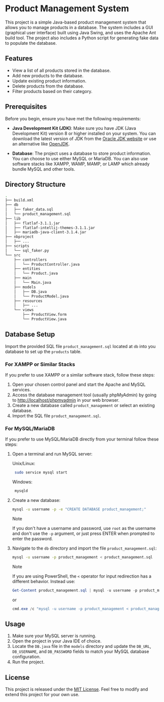 # Product Management System

This project is a simple Java-based product management system that allows you to manage products in a database. The system includes a GUI (graphical user interface) built using Java Swing, and uses the Apache Ant build tool. The project also includes a Python script for generating fake data to populate the database.

## Features

- View a list of all products stored in the database.
- Add new products to the database.
- Update existing product information.
- Delete products from the database.
- Filter products based on their category.

## Prerequisites

Before you begin, ensure you have met the following requirements:

- **Java Development Kit (JDK)**: Make sure you have JDK (Java Development Kit) version 8 or higher installed on your system. You can download the latest version of JDK from the [Oracle JDK website](https://www.oracle.com/java/technologies/downloads/) or use an alternative like [OpenJDK](https://adoptopenjdk.net/).

- **Database**: The project uses a database to store product information. You can choose to use either MySQL or MariaDB. You can also use software stacks like XAMPP, WAMP, MAMP, or LAMP which already bundle MySQL and other tools.

## Directory Structure

```bash
.
├── build.xml
├── db
│   ├── faker_data.sql
│   └── product_management.sql
├── lib
│   ├── flatlaf-3.1.1.jar
│   ├── flatlaf-intellij-themes-3.1.1.jar
│   ├── mariadb-java-client-3.1.4.jar
├── nbproject
│   ├── ...
├── scripts
│   └── sql_faker.py
└── src
    ├── controllers
    │   └── ProductController.java
    ├── entities
    │   └── Product.java
    ├── main
    │   └── Main.java
    ├── models
    │   ├── DB.java
    │   └── ProductModel.java
    ├── resources
    │   ├── ...
    └── views
        ├── ProductView.form
        └── ProductView.java
```

## Database Setup

Import the provided SQL file `product_management.sql` located at `db` into you database to set up the `products` table.

### For XAMPP or Similar Stacks

If you prefer to use XAMPP or a similar software stack, follow these steps:

1. Open your chosen control panel and start the Apache and MySQL services.
2. Access the database management tool (usually phpMyAdmin) by going to [http://localhost/phpmyadmin](http://localhost/phpmyadmin) in your web browser.
3. Create a new database called `product_management` or select an existing database.
4. Import the SQL file `product_management.sql`.

### For MySQL/MariaDB

If you prefer to use MySQL/MariaDB directly from your terminal follow these steps:

1. Open a terminal and run MySQL server:

   Unix/Linux:

   ```bash
    sudo service mysql start
   ```

   Windows:

   ```bash
    mysqld
   ```

2. Create a new database:

   ```bash
   mysql -u username -p -e "CREATE DATABASE product_management;"
   ```

   > [!NOTE]
   > If you don't have a username and password, use `root` as the username and don't use the `-p` argument, or just press ENTER when prompted to enter the password.

3. Navigate to the `db` directory and import the file `product_management.sql`:

   ```bash
   mysql -u username -p product_management < product_management.sql
   ```

   > [!NOTE]
   > If you are using PowerShell, the `<` operator for input redirection has a different behavior. Instead use:
   >
   > ```powershell
   > Get-Content product_management.sql | mysql -u username -p product_management
   > ```
   >
   > or
   >
   > ```powershell
   > cmd.exe /c "mysql -u username -p product_management < product_management.sql"
   > ```

## Usage

1. Make sure your MySQL server is running.
2. Open the project in your Java IDE of choice.
3. Locate the `DB.java` file in the `models` directory and update the `DB_URL`, `DB_USERNAME`, and `DB_PASSWORD` fields to match your MySQL database configuration.
4. Run the project.

## License

This project is released under the [MIT License](/LICENSE). Feel free to modify and extend this project for your own use.
